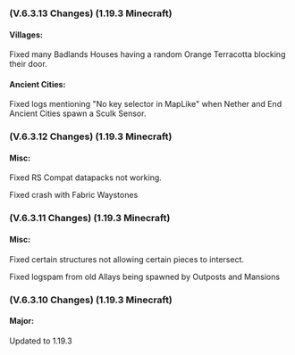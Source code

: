 ### **(V.6.3.13 Changes) (1.19.3 Minecraft)**

#### Villages:
Fixed many Badlands Houses having a random Orange Terracotta blocking their door.

#### Ancient Cities:
Fixed logs mentioning "No key selector in MapLike" when Nether and End Ancient Cities spawn a Sculk Sensor.


### **(V.6.3.12 Changes) (1.19.3 Minecraft)**

#### Misc:
Fixed RS Compat datapacks not working.

Fixed crash with Fabric Waystones


### **(V.6.3.11 Changes) (1.19.3 Minecraft)**

#### Misc:
Fixed certain structures not allowing certain pieces to intersect.

Fixed logspam from old Allays being spawned by Outposts and Mansions


### **(V.6.3.10 Changes) (1.19.3 Minecraft)**

#### Major:
Updated to 1.19.3
